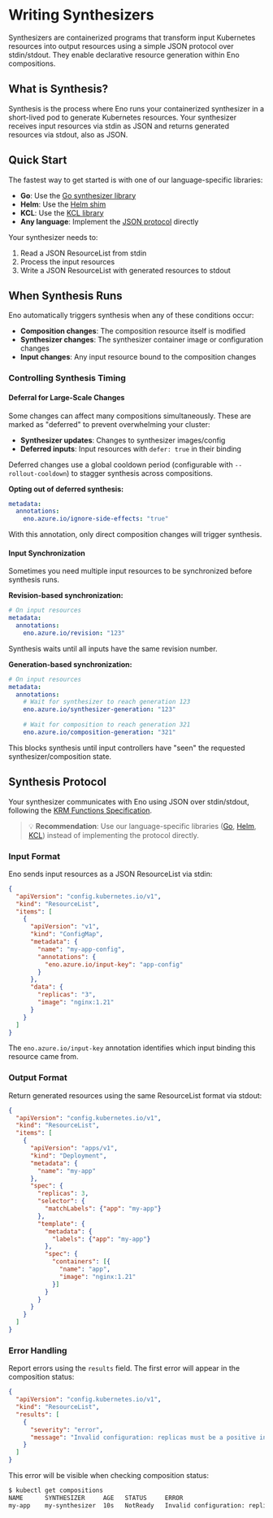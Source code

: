 # Writing Synthesizers

Synthesizers are containerized programs that transform input Kubernetes resources into output resources using a simple JSON protocol over stdin/stdout. They enable declarative resource generation within Eno compositions.

## What is Synthesis?

Synthesis is the process where Eno runs your containerized synthesizer in a short-lived pod to generate Kubernetes resources. Your synthesizer receives input resources via stdin as JSON and returns generated resources via stdout, also as JSON.

## Quick Start

The fastest way to get started is with one of our language-specific libraries:

- **Go**: Use the [Go synthesizer library](./examples/02-go-synthesizer/main.go)
- **Helm**: Use the [Helm shim](./examples/03-helm-shim) 
- **KCL**: Use the [KCL library](./pkg/kclshim/)
- **Any language**: Implement the [JSON protocol](#protocol) directly

Your synthesizer needs to:
1. Read a JSON ResourceList from stdin
2. Process the input resources 
3. Write a JSON ResourceList with generated resources to stdout


## When Synthesis Runs

Eno automatically triggers synthesis when any of these conditions occur:

- **Composition changes**: The composition resource itself is modified
- **Synthesizer changes**: The synthesizer container image or configuration changes  
- **Input changes**: Any input resource bound to the composition changes

### Controlling Synthesis Timing

#### Deferral for Large-Scale Changes

Some changes can affect many compositions simultaneously. These are marked as "deferred" to prevent overwhelming your cluster:

- **Synthesizer updates**: Changes to synthesizer images/config
- **Deferred inputs**: Input resources with `defer: true` in their binding

Deferred changes use a global cooldown period (configurable with `--rollout-cooldown`) to stagger synthesis across compositions.

**Opting out of deferred synthesis:**
```yaml
metadata:
  annotations:
    eno.azure.io/ignore-side-effects: "true"
```
With this annotation, only direct composition changes will trigger synthesis.

#### Input Synchronization 

Sometimes you need multiple input resources to be synchronized before synthesis runs.

**Revision-based synchronization:**
```yaml
# On input resources
metadata:
  annotations:
    eno.azure.io/revision: "123"
```
Synthesis waits until all inputs have the same revision number.

**Generation-based synchronization:**
```yaml
# On input resources  
metadata:
  annotations:
    # Wait for synthesizer to reach generation 123
    eno.azure.io/synthesizer-generation: "123"
    
    # Wait for composition to reach generation 321
    eno.azure.io/composition-generation: "321"
```
This blocks synthesis until input controllers have "seen" the requested synthesizer/composition state.


## Synthesis Protocol

Your synthesizer communicates with Eno using JSON over stdin/stdout, following the [KRM Functions Specification](https://kustomize.io/).

> 💡 **Recommendation**: Use our language-specific libraries ([Go](./examples/02-go-synthesizer/main.go), [Helm](./examples/03-helm-shim), [KCL](./pkg/kclshim/)) instead of implementing the protocol directly.

### Input Format

Eno sends input resources as a JSON ResourceList via stdin:

```json
{
  "apiVersion": "config.kubernetes.io/v1",
  "kind": "ResourceList",
  "items": [
    {
      "apiVersion": "v1",
      "kind": "ConfigMap",
      "metadata": {
        "name": "my-app-config",
        "annotations": {
          "eno.azure.io/input-key": "app-config"
        }
      },
      "data": {
        "replicas": "3",
        "image": "nginx:1.21"
      }
    }
  ]
}
```

The `eno.azure.io/input-key` annotation identifies which input binding this resource came from.

### Output Format

Return generated resources using the same ResourceList format via stdout:

```json
{
  "apiVersion": "config.kubernetes.io/v1", 
  "kind": "ResourceList",
  "items": [
    {
      "apiVersion": "apps/v1",
      "kind": "Deployment",
      "metadata": {
        "name": "my-app"
      },
      "spec": {
        "replicas": 3,
        "selector": {
          "matchLabels": {"app": "my-app"}
        },
        "template": {
          "metadata": {
            "labels": {"app": "my-app"}
          },
          "spec": {
            "containers": [{
              "name": "app",
              "image": "nginx:1.21"
            }]
          }
        }
      }
    }
  ]
}
```

### Error Handling

Report errors using the `results` field. The first error will appear in the composition status:

```json
{
  "apiVersion": "config.kubernetes.io/v1",
  "kind": "ResourceList", 
  "results": [
    {
      "severity": "error",
      "message": "Invalid configuration: replicas must be a positive integer"
    }
  ]
}
```

This error will be visible when checking composition status:
```bash
$ kubectl get compositions
NAME      SYNTHESIZER     AGE   STATUS     ERROR
my-app    my-synthesizer  10s   NotReady   Invalid configuration: replicas must be a positive integer
```
